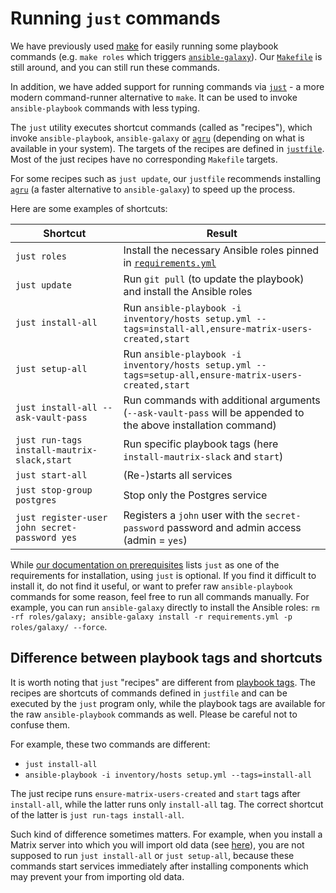 # Running `just` commands

We have previously used [make](https://www.gnu.org/software/make/) for easily running some playbook commands (e.g. `make roles` which triggers [`ansible-galaxy`](https://docs.ansible.com/ansible/latest/cli/ansible-galaxy.html)). Our [`Makefile`](../Makefile) is still around, and you can still run these commands.

In addition, we have added support for running commands via [`just`](https://github.com/casey/just) - a more modern command-runner alternative to `make`. It can be used to invoke `ansible-playbook` commands with less typing.

The `just` utility executes shortcut commands (called as "recipes"), which invoke `ansible-playbook`, `ansible-galaxy` or [`agru`](https://github.com/etkecc/agru) (depending on what is available in your system). The targets of the recipes are defined in [`justfile`](../justfile). Most of the just recipes have no corresponding `Makefile` targets.

For some recipes such as `just update`, our `justfile` recommends installing [`agru`](https://github.com/etkecc/agru) (a faster alternative to `ansible-galaxy`) to speed up the process.

Here are some examples of shortcuts:

| Shortcut                                      | Result                                                                                                         |
|-----------------------------------------------|----------------------------------------------------------------------------------------------------------------|
| `just roles`                                  | Install the necessary Ansible roles pinned in [`requirements.yml`](../requirements.yml)                        |
| `just update`                                 | Run `git pull` (to update the playbook) and install the Ansible roles                                          |
| `just install-all`                            | Run `ansible-playbook -i inventory/hosts setup.yml --tags=install-all,ensure-matrix-users-created,start`       |
| `just setup-all`                              | Run `ansible-playbook -i inventory/hosts setup.yml --tags=setup-all,ensure-matrix-users-created,start`         |
| `just install-all --ask-vault-pass`           | Run commands with additional arguments (`--ask-vault-pass` will be appended to the above installation command) |
| `just run-tags install-mautrix-slack,start`   | Run specific playbook tags (here `install-mautrix-slack` and `start`)                                          |
| `just start-all`                              | (Re-)starts all services                                                                                       |
| `just stop-group postgres`                    | Stop only the Postgres service                                                                                 |
| `just register-user john secret-password yes` | Registers a `john` user with the `secret-password` password and admin access (admin = `yes`)                   |

While [our documentation on prerequisites](prerequisites.md) lists `just` as one of the requirements for installation, using `just` is optional. If you find it difficult to install it, do not find it useful, or want to prefer raw `ansible-playbook` commands for some reason, feel free to run all commands manually. For example, you can run `ansible-galaxy` directly to install the Ansible roles: `rm -rf roles/galaxy; ansible-galaxy install -r requirements.yml -p roles/galaxy/ --force`.

## Difference between playbook tags and shortcuts

It is worth noting that `just` "recipes" are different from [playbook tags](playbook-tags.md). The recipes are shortcuts of commands defined in `justfile` and can be executed by the `just` program only, while the playbook tags are available for the raw `ansible-playbook` commands as well. Please be careful not to confuse them.

For example, these two commands are different:
- `just install-all`
- `ansible-playbook -i inventory/hosts setup.yml --tags=install-all`

The just recipe runs `ensure-matrix-users-created` and `start` tags after `install-all`, while the latter runs only `install-all` tag. The correct shortcut of the latter is `just run-tags install-all`.

Such kind of difference sometimes matters. For example, when you install a Matrix server into which you will import old data (see [here](installing.md#installing-a-server-into-which-youll-import-old-data)), you are not supposed to run `just install-all` or `just setup-all`, because these commands start services immediately after installing components which may prevent your from importing old data.
